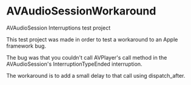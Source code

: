 # AVAudioSessionWorkaround
AVAudioSession Interruptions test project

This test project was made in order to test a workaround to an Apple framework bug.

The bug was that you couldn't call AVPlayer's call method in the AVAudioSession's InterruptionTypeEnded interruption.

The workaround is to add a small delay to that call using dispatch_after.
